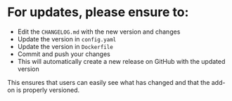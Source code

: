 # For updates, please ensure to:
- Edit the `CHANGELOG.md` with the new version and changes
- Update the version in `config.yaml`
- Update the version in `Dockerfile`
- Commit and push your changes
- This will automatically create a new release on GitHub with the updated version

This ensures that users can easily see what has changed and that the add-on is properly versioned.